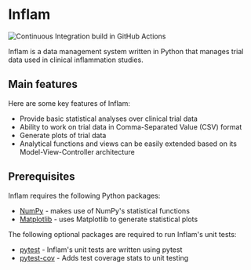 # Inflam

![Continuous Integration build in GitHub Actions](https://github.com/h4pz/python-intermediate-inflammation/workflows/CI/badge.svg?branch=main)

Inflam is a data management system written in Python that manages trial data used in clinical inflammation studies.

## Main features
Here are some key features of Inflam:

- Provide basic statistical analyses over clinical trial data
- Ability to work on trial data in Comma-Separated Value (CSV) format
- Generate plots of trial data
- Analytical functions and views can be easily extended based on its Model-View-Controller architecture

## Prerequisites
Inflam requires the following Python packages:

- [NumPy](https://www.numpy.org/) - makes use of NumPy's statistical functions
- [Matplotlib](https://matplotlib.org/stable/index.html) - uses Matplotlib to generate statistical plots

The following optional packages are required to run Inflam's unit tests:

- [pytest](https://docs.pytest.org/en/stable/) - Inflam's unit tests are written using pytest
- [pytest-cov](https://pypi.org/project/pytest-cov/) - Adds test coverage stats to unit testing

